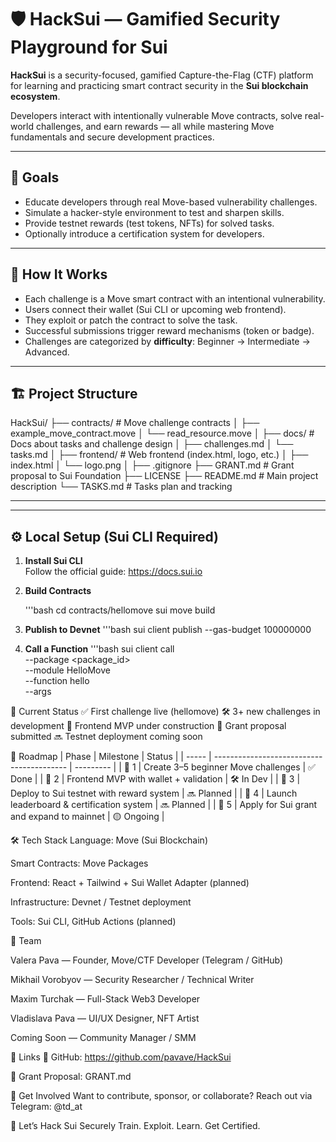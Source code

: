 # 🛡️ HackSui — Gamified Security Playground for Sui

**HackSui** is a security-focused, gamified Capture-the-Flag (CTF) platform for learning and practicing smart contract security in the **Sui blockchain ecosystem**.

Developers interact with intentionally vulnerable Move contracts, solve real-world challenges, and earn rewards — all while mastering Move fundamentals and secure development practices.

---

## 🎯 Goals

- Educate developers through real Move-based vulnerability challenges.
- Simulate a hacker-style environment to test and sharpen skills.
- Provide testnet rewards (test tokens, NFTs) for solved tasks.
- Optionally introduce a certification system for developers.

---

## 🧩 How It Works

- Each challenge is a Move smart contract with an intentional vulnerability.
- Users connect their wallet (Sui CLI or upcoming web frontend).
- They exploit or patch the contract to solve the task.
- Successful submissions trigger reward mechanisms (token or badge).
- Challenges are categorized by **difficulty**: Beginner → Intermediate → Advanced.

---

## 🏗️ Project Structure

HackSui/
├── contracts/                  # Move challenge contracts
│   ├── example_move_contract.move
│   └── read_resource.move
│
├── docs/                      # Docs about tasks and challenge design
│   ├── challenges.md
│   └── tasks.md
│
├── frontend/                  # Web frontend (index.html, logo, etc.)
│   ├── index.html
│   └── logo.png
│
├── .gitignore
├── GRANT.md                   # Grant proposal to Sui Foundation
├── LICENSE
├── README.md                  # Main project description
└── TASKS.md                   # Tasks plan and tracking

---


---

## ⚙️ Local Setup (Sui CLI Required)

1. **Install Sui CLI**  
   Follow the official guide: https://docs.sui.io

2. **Build Contracts**

   '''bash
   cd contracts/hellomove
   sui move build

3. **Publish to Devnet**
   '''bash
   sui client publish --gas-budget 100000000

4. **Call a Function**
   '''bash
   sui client call \
  --package <package_id> \
  --module HelloMove \
  --function hello \
  --args

🧠 Current Status
✅ First challenge live (hellomove)
🛠️ 3+ new challenges in development
🧪 Frontend MVP under construction
📘 Grant proposal submitted
🔜 Testnet deployment coming soon

🚀 Roadmap
| Phase | Milestone                                 | Status      |
| ----- | ----------------------------------------- | ---------   |
| 🔹 1  | Create 3–5 beginner Move challenges       | ✅ Done    |
| 🔹 2  | Frontend MVP with wallet + validation     | 🛠️ In Dev  |
| 🔹 3  | Deploy to Sui testnet with reward system  | 🔜 Planned |
| 🔹 4  | Launch leaderboard & certification system | 🔜 Planned |
| 🔹 5  | Apply for Sui grant and expand to mainnet | 🟡 Ongoing |

🛠️ Tech Stack
Language: Move (Sui Blockchain)

Smart Contracts: Move Packages

Frontend: React + Tailwind + Sui Wallet Adapter (planned)

Infrastructure: Devnet / Testnet deployment

Tools: Sui CLI, GitHub Actions (planned)

👥 Team

Valera Pava — Founder, Move/CTF Developer (Telegram / GitHub)

Mikhail Vorobyov — Security Researcher / Technical Writer

Maxim Turchak — Full-Stack Web3 Developer

Vladislava Pava — UI/UX Designer, NFT Artist

Coming Soon — Community Manager / SMM

📎 Links
🔗 GitHub: https://github.com/pavave/HackSui

📄 Grant Proposal: GRANT.md

💬 Get Involved
Want to contribute, sponsor, or collaborate?
Reach out via Telegram: @td_at

🧪 Let’s Hack Sui Securely
Train. Exploit. Learn. Get Certified.
   
